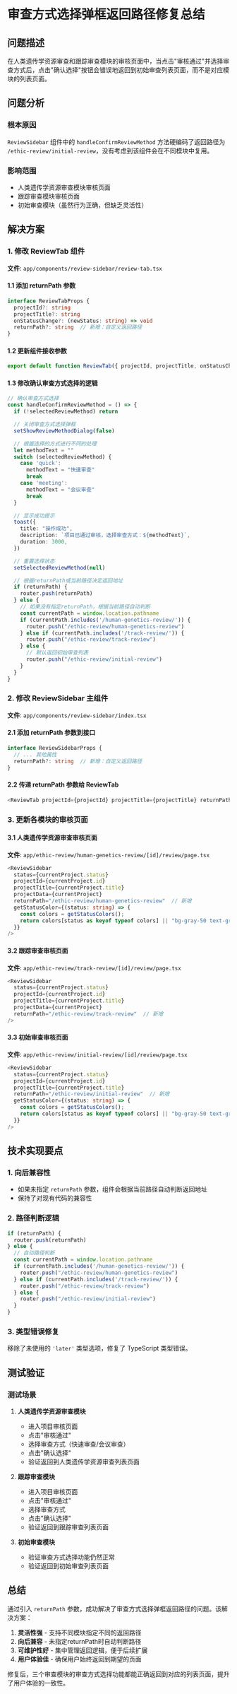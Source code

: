 # 审查方式选择弹框返回路径修复总结

## 问题描述

在人类遗传学资源审查和跟踪审查模块的审核页面中，当点击"审核通过"并选择审查方式后，点击"确认选择"按钮会错误地返回到初始审查列表页面，而不是对应模块的列表页面。

## 问题分析

### 根本原因
`ReviewSidebar` 组件中的 `handleConfirmReviewMethod` 方法硬编码了返回路径为 `/ethic-review/initial-review`，没有考虑到该组件会在不同模块中复用。

### 影响范围
- 人类遗传学资源审查模块审核页面
- 跟踪审查模块审核页面
- 初始审查模块（虽然行为正确，但缺乏灵活性）

## 解决方案

### 1. 修改 ReviewTab 组件

**文件**: `app/components/review-sidebar/review-tab.tsx`

#### 1.1 添加 returnPath 参数
```typescript
interface ReviewTabProps {
  projectId?: string
  projectTitle?: string
  onStatusChange?: (newStatus: string) => void
  returnPath?: string  // 新增：自定义返回路径
}
```

#### 1.2 更新组件接收参数
```typescript
export default function ReviewTab({ projectId, projectTitle, onStatusChange, returnPath }: ReviewTabProps) {
```

#### 1.3 修改确认审查方式选择的逻辑
```typescript
// 确认审查方式选择
const handleConfirmReviewMethod = () => {
  if (!selectedReviewMethod) return

  // 关闭审查方式选择弹框
  setShowReviewMethodDialog(false)

  // 根据选择的方式进行不同的处理
  let methodText = ""
  switch (selectedReviewMethod) {
    case 'quick':
      methodText = "快速审查"
      break
    case 'meeting':
      methodText = "会议审查"
      break
  }

  // 显示成功提示
  toast({
    title: "操作成功",
    description: `项目已通过审核，选择审查方式：${methodText}`,
    duration: 3000,
  })

  // 重置选择状态
  setSelectedReviewMethod(null)

  // 根据returnPath或当前路径决定返回地址
  if (returnPath) {
    router.push(returnPath)
  } else {
    // 如果没有指定returnPath，根据当前路径自动判断
    const currentPath = window.location.pathname
    if (currentPath.includes('/human-genetics-review/')) {
      router.push("/ethic-review/human-genetics-review")
    } else if (currentPath.includes('/track-review/')) {
      router.push("/ethic-review/track-review")
    } else {
      // 默认返回初始审查列表
      router.push("/ethic-review/initial-review")
    }
  }
}
```

### 2. 修改 ReviewSidebar 主组件

**文件**: `app/components/review-sidebar/index.tsx`

#### 2.1 添加 returnPath 参数到接口
```typescript
interface ReviewSidebarProps {
  // ... 其他属性
  returnPath?: string  // 新增：自定义返回路径
}
```

#### 2.2 传递 returnPath 参数给 ReviewTab
```typescript
<ReviewTab projectId={projectId} projectTitle={projectTitle} returnPath={returnPath} />
```

### 3. 更新各模块的审核页面

#### 3.1 人类遗传学资源审查审核页面
**文件**: `app/ethic-review/human-genetics-review/[id]/review/page.tsx`

```typescript
<ReviewSidebar 
  status={currentProject.status}
  projectId={currentProject.id}
  projectTitle={currentProject.title}
  projectData={currentProject}
  returnPath="/ethic-review/human-genetics-review"  // 新增
  getStatusColor={(status: string) => {
    const colors = getStatusColors();
    return colors[status as keyof typeof colors] || "bg-gray-50 text-gray-700 border-gray-200";
  }}
/>
```

#### 3.2 跟踪审查审核页面
**文件**: `app/ethic-review/track-review/[id]/review/page.tsx`

```typescript
<ReviewSidebar
  status={currentProject.status}
  projectId={currentProject.id}
  projectTitle={currentProject.title}
  projectData={currentProject}
  returnPath="/ethic-review/track-review"  // 新增
/>
```

#### 3.3 初始审查审核页面
**文件**: `app/ethic-review/initial-review/[id]/review/page.tsx`

```typescript
<ReviewSidebar 
  status={currentProject.status}
  projectId={currentProject.id}
  projectTitle={currentProject.title}
  returnPath="/ethic-review/initial-review"  // 新增
  getStatusColor={(status: string) => {
    const colors = getStatusColors();
    return colors[status as keyof typeof colors] || "bg-gray-50 text-gray-700 border-gray-200";
  }}
/>
```

## 技术实现要点

### 1. 向后兼容性
- 如果未指定 `returnPath` 参数，组件会根据当前路径自动判断返回地址
- 保持了对现有代码的兼容性

### 2. 路径判断逻辑
```typescript
if (returnPath) {
  router.push(returnPath)
} else {
  // 自动路径判断
  const currentPath = window.location.pathname
  if (currentPath.includes('/human-genetics-review/')) {
    router.push("/ethic-review/human-genetics-review")
  } else if (currentPath.includes('/track-review/')) {
    router.push("/ethic-review/track-review")
  } else {
    router.push("/ethic-review/initial-review")
  }
}
```

### 3. 类型错误修复
移除了未使用的 `'later'` 类型选项，修复了 TypeScript 类型错误。

## 测试验证

### 测试场景
1. **人类遗传学资源审查模块**
   - 进入项目审核页面
   - 点击"审核通过"
   - 选择审查方式（快速审查/会议审查）
   - 点击"确认选择"
   - 验证返回到人类遗传学资源审查列表页面

2. **跟踪审查模块**
   - 进入项目审核页面
   - 点击"审核通过"
   - 选择审查方式
   - 点击"确认选择"
   - 验证返回到跟踪审查列表页面

3. **初始审查模块**
   - 验证审查方式选择功能仍然正常
   - 验证返回到初始审查列表页面

## 总结

通过引入 `returnPath` 参数，成功解决了审查方式选择弹框返回路径的问题。该解决方案：

1. **灵活性强** - 支持不同模块指定不同的返回路径
2. **向后兼容** - 未指定returnPath时自动判断路径
3. **可维护性好** - 集中管理返回逻辑，便于后续扩展
4. **用户体验佳** - 确保用户始终返回到期望的页面

修复后，三个审查模块的审查方式选择功能都能正确返回到对应的列表页面，提升了用户体验的一致性。 